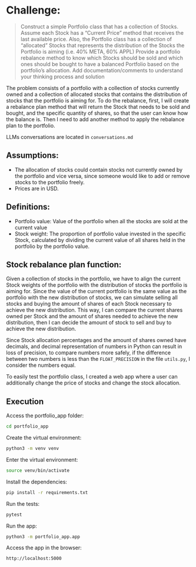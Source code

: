 # Challenge:

> Construct a simple Portfolio class that has a collection of Stocks. Assume each Stock has a “Current Price” method that receives the last available price. 
> Also, the Portfolio class has a collection of “allocated” Stocks that represents the distribution of the Stocks the Portfolio is aiming (i.e. 40% META, 60% APPL)
> Provide a portfolio rebalance method to know which Stocks should be sold and which ones should be bought to have a balanced Portfolio based on the portfolio’s allocation.
> Add documentation/comments to understand your thinking process and solution

The problem consists of a portfolio with a collection of stocks currently owned and a collection of allocated stocks that contains the distribution of stocks that the portfolio is aiming for.
To do the rebalance, first, I will create a rebalance plan method that will return the Stock that needs to be sold and bought, and the specific quantity of shares, so that the user can know how the balance is. Then I need to add another method to apply the rebalance plan to the portfolio.

LLMs conversations are located in `conversations.md`


## Assumptions:
- The allocation of stocks could contain stocks not currently owned by the portfolio and vice versa, since someone would like to add or remove stocks to the portfolio freely.
- Prices are in USD.

## Definitions:

- Portfolio value: Value of the portfolio when all the stocks are sold at the current value
- Stock weight: The proportion of portfolio value invested in the specific Stock, calculated by dividing the current value of all shares held in the portfolio by the portfolio value.


## Stock rebalance plan function:

Given a collection of stocks in the portfolio, we have to align the current Stock weights of the portfolio with the distribution of stocks the portfolio is aiming for.
Since the value of the current portfolio is the same value as the portfolio with the new distribution of stocks, we can simulate selling all stocks and buying the amount of shares of each Stock necessary to achieve the new distribution. This way, I can compare the current shares owned per Stock and the amount of shares needed to achieve the new distribution, then I can decide the amount of stock to sell and buy to achieve the new distribution.

Since Stock allocation percentages and the amount of shares owned have decimals, and decimal representation of numbers in Python can result in loss of precision, to compare numbers more safely, if the difference between two numbers is less than the `FLOAT_PRECISION` in the file `utils.py`, I consider the numbers equal.

To easily test the portfolio class, I created a web app where a user can additionally change the price of stocks and change the stock allocation.

## Execution

Access the portfolio_app folder:

```bash
cd portfolio_app
```

Create the virtual environment:

```bash
python3 -m venv venv
```

Enter the virtual environment:

```bash
source venv/bin/activate
```

Install the dependencies:

```bash
pip install -r requirements.txt
```

Run the tests:

```bash
pytest
```

Run the app:

```bash
python3 -m portfolio_app.app
```

Access the app in the browser:

```bash
http://localhost:5000
```